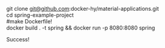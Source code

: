 git clone git@github.com:docker-hy/material-applications.git  
cd spring-example-project  
#make Dockerfile!  
docker build . -t spring && docker run -p 8080:8080 spring  
  
Success!


